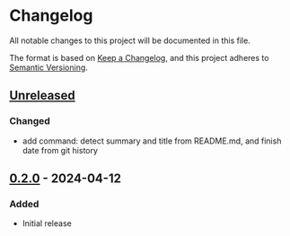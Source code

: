 # Changelog

All notable changes to this project will be documented in this file.

The format is based on [Keep a Changelog](https://keepachangelog.com/en/1.0.0/),
and this project adheres to [Semantic Versioning](https://semver.org/spec/v2.0.0.html).

## [Unreleased]

### Changed

- add command: detect summary and title from README.md, and finish date from git history

## [0.2.0] - 2024-04-12

### Added

- Initial release

[Unreleased]: https://github.com/ortfo/db/compare/v0.2.0...HEAD
[0.2.0]: https://github.com/ortfo/db/releases/tag/v0.2.0

[//]: # (C3-2-DKAC:GGH:Rortfo/db:Tv{t})
